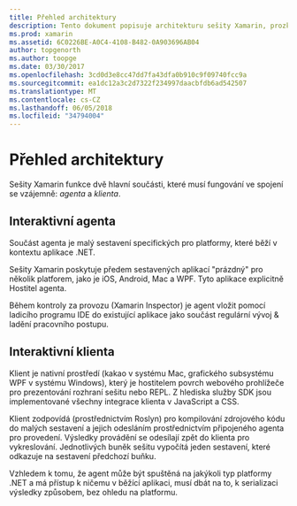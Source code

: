 ```yaml
---
title: Přehled architektury
description: Tento dokument popisuje architekturu sešity Xamarin, prozkoumání, jak spolupracují interaktivní agenta a interaktivní klienta.
ms.prod: xamarin
ms.assetid: 6C0226BE-A0C4-4108-B482-0A903696AB04
author: topgenorth
ms.author: toopge
ms.date: 03/30/2017
ms.openlocfilehash: 3cd0d3e8cc47dd7fa43dfa0b910c9f09740fcc9a
ms.sourcegitcommit: ea1dc12a3c2d7322f234997daacbfdb6ad542507
ms.translationtype: MT
ms.contentlocale: cs-CZ
ms.lasthandoff: 06/05/2018
ms.locfileid: "34794004"
---
```

# <a name="architecture-overview"></a>Přehled architektury

Sešity Xamarin funkce dvě hlavní součásti, které musí fungování ve spojení se vzájemně: _agenta_ a _klienta_.

## <a name="interactive-agent"></a>Interaktivní agenta

Součást agenta je malý sestavení specifických pro platformy, které běží v kontextu aplikace .NET.

Sešity Xamarin poskytuje předem sestavených aplikací "prázdný" pro několik platforem, jako je iOS, Android, Mac a WPF. Tyto aplikace explicitně Hostitel agenta.

Během kontroly za provozu (Xamarin Inspector) je agent vložit pomocí ladicího programu IDE do existující aplikace jako součást regulární vývoj & ladění pracovního postupu.

## <a name="interactive-client"></a>Interaktivní klienta

Klient je nativní prostředí (kakao v systému Mac, grafického subsystému WPF v systému Windows), který je hostitelem povrch webového prohlížeče pro prezentování rozhraní sešitu nebo REPL. Z hlediska služby SDK jsou implementované všechny integrace klienta v JavaScript a CSS.

Klient zodpovídá (prostřednictvím Roslyn) pro kompilování zdrojového kódu do malých sestavení a jejich odesláním prostřednictvím připojeného agenta pro provedení. Výsledky provádění se odesílají zpět do klienta pro vykreslování. Jednotlivých buněk sešitu vypočítá jeden sestavení, které odkazuje na sestavení předchozí buňku.

Vzhledem k tomu, že agent může být spuštěná na jakýkoli typ platformy .NET a má přístup k ničemu v běžící aplikaci, musí dbát na to, k serializaci výsledky způsobem, bez ohledu na platformu.
